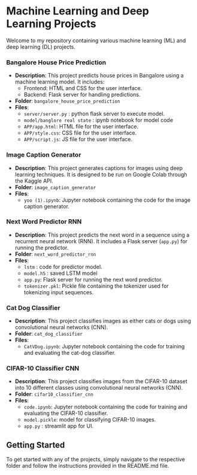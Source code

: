 # Machine Learning and Deep Learning Projects

Welcome to my repository containing various machine learning (ML) and deep learning (DL) projects. 

### Bangalore House Price Prediction
- **Description**: This project predicts house prices in Bangalore using a machine learning model. It includes:
  - Frontend: HTML and CSS for the user interface.
  - Backend: Flask server for handling predictions.
- **Folder**: `bangalore_house_price_prediction`
- **Files**:
  - `server/server.py` : python flask server to execute model.
  - `model/banglore real state` : ipynb notebook for model code
  - `APP/app.html`: HTML file for the user interface.
  - `APP/style.css`: CSS file for the user interface.
  - `APP/script.js`: JS file for the user interface.
 

### Image Caption Generator
- **Description**: This project generates captions for images using deep learning techniques. It is designed to be run on Google Colab through the Kaggle API.
- **Folder**: `image_caption_generator`
- **Files**:
  - `yoo (1).ipynb`: Jupyter notebook containing the code for the image caption generator.

### Next Word Predictor RNN
- **Description**: This project predicts the next word in a sequence using a recurrent neural network (RNN). It includes a Flask server (`app.py`) for running the predictor.
- **Folder**: `next_word_predictor_rnn`
- **Files**:
  - `lstm` : code for predictor model.
  - `model.h5` : saved LSTM model
  - `app.py`: Flask server for running the next word predictor.
  - `tokenizer.pkl`: Pickle file containing the tokenizer used for tokenizing input sequences.

### Cat Dog Classifier
- **Description**: This project classifies images as either cats or dogs using convolutional neural networks (CNN).
- **Folder**: `cat_dog_classifier`
- **Files**:
  - `CatVDog.ipynb`: Jupyter notebook containing the code for training and evaluating the cat-dog classifier. 

### CIFAR-10 Classifier CNN
- **Description**: This project classifies images from the CIFAR-10 dataset into 10 different classes using convolutional neural networks (CNN).
- **Folder**: `cifar10_classifier_cnn`
- **Files**:
  - `code.ipynb`: Jupyter notebook containing the code for training and evaluating the CIFAR-10 classifier.
  - `model.pickle`: model for classifying CIFAR-10 images.
  - `app.py` : streamlit app for UI.

## Getting Started

To get started with any of the projects, simply navigate to the respective folder and follow the instructions provided in the README.md file.


